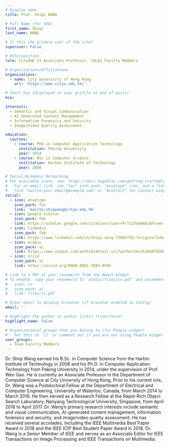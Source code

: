 ```yaml
---
# Display name
title: Prof. Shiqi WANG

# Full Name (for SEO)
first_name: Shiqi
last_name: WANG

# Is this the primary user of the site?
superuser: False

# Role/position
role: CityUHK CS Associate Professor, CALAS Faculty Members

# Organizations/Affiliations
organizations:
  - name: City Unverisity of Hong Kong
    url: 'https://www.cityu.edu.hk/'

# Short bio (displayed in user profile at end of posts)
bio: 

interests:
  - Semantic and Visual Communication
  - AI Generated Content Management
  - Information Forensics and Security
  - Image/Video Quality Assessment

education:
  courses:
    - course: PhD in Computer Application Technology
      institution: Peking University
      year: 2014
    - course: BSc in Computer Science
      institution: Harbin Institute of Technology
      year: 2008

# Social/Academic Networking
# For available icons, see: https://docs.hugoblox.com/getting-started/page-builder/#icons
#   For an email link, use "fas" icon pack, "envelope" icon, and a link in the
#   form "mailto:your-email@example.com" or "#contact" for contact widget.
social:
  - icon: envelope
    icon_pack: fas
    link: 'mailto:shiqwang@cityu.edu.hk'
  - icon: google-scholar
    icon_pack: fab
    link: https://scholar.google.com/citations?user=Pr7s2VUAAAAJ&hl=en
  - icon: linkedin
    icon_pack: fab
    link: https://www.linkedin.com/in/shiqi-wang-72b6575b/?originalSubdomain=hk 
  - icon: scopus
    icon_pack: ai
    link: https://www.scopus.com/authid/detail.uri?authorId=55364979300     
  - icon: orcid
    icon_pack: ai
    link: https://orcid.org/0000-0002-3583-959X

# Link to a PDF of your resume/CV from the About widget.
# To enable, copy your resume/CV to `static/files/cv.pdf` and uncomment the lines below.
# - icon: cv
#   icon_pack: ai
#   link: files/cv.pdf

# Enter email to display Gravatar (if Gravatar enabled in Config)
email: ''

# Highlight the author in author lists? (true/false)
highlight_name: false

# Organizational groups that you belong to (for People widget)
#   Set this to `[]` or comment out if you are not using People widget.
user_groups:
  - Team Faculty Members
---
```


Dr. Shiqi Wang earned his B.Sc. in Computer Science from the Harbin Institute of Technology in 2008 and his Ph.D. in Computer Application Technology from Peking University in 2014, under the supervision of Prof. Wen Gao. He is currently an Associate Professor in the Department of Computer Science at City University of Hong Kong. Prior to his current role, Dr. Wang was a Postdoctoral Fellow at the Department of Electrical and Computer Engineering, University of Waterloo, Canada, from March 2014 to March 2016. He then served as a Research Fellow at the Rapid-Rich Object Search Laboratory, Nanyang Technological University, Singapore, from April 2016 to April 2017. Dr. Wang’s primary research interests include semantic and visual communication, AI-generated content management, information forensics and security, and image/video quality assessment. He has received several accolades, including the IEEE Multimedia Best Paper Award in 2018 and the IEEE ICIP Best Student Paper Award in 2018. Dr. Wang is a Senior Member of IEEE and serves as an Associate Editor for IEEE Transactions on Image Processing and IEEE Transactions on Multimedia.